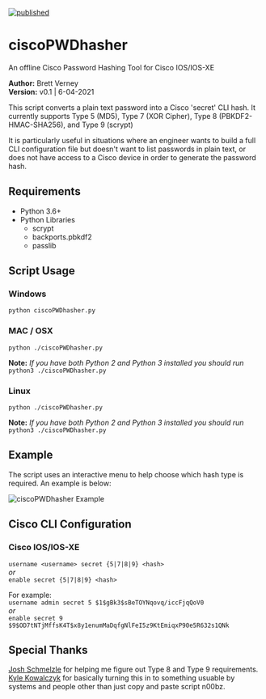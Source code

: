 [![published](https://static.production.devnetcloud.com/codeexchange/assets/images/devnet-published.svg)](https://developer.cisco.com/codeexchange/github/repo/wifiwizardofoz/ciscoPWDhasher)

# ciscoPWDhasher
An offline Cisco Password Hashing Tool for Cisco IOS/IOS-XE

**Author:** Brett Verney</br>
**Version:** v0.1 | 6-04-2021

This script converts a plain text password into a Cisco 'secret' CLI hash. It currently supports Type 5 (MD5), Type 7 (XOR Cipher), Type 8 (PBKDF2-HMAC-SHA256), and Type 9 (scrypt)

It is particularly useful in situations where an engineer wants to build a full CLI configuration file but doesn't want to list passwords in plain text, or does not have access to a Cisco device in order to generate the password hash.

## Requirements

- Python 3.6+
- Python Libraries
  - scrypt
  - backports.pbkdf2
  - passlib

## Script Usage

### Windows

```python ciscoPWDhasher.py```

### MAC / OSX

```python ./ciscoPWDhasher.py```

**Note:**
*If you have both Python 2 and Python 3 installed you should run* ```python3 ./ciscoPWDhasher.py```

### Linux

```python ./ciscoPWDhasher.py```

**Note:**
*If you have both Python 2 and Python 3 installed you should run* ```python3 ./ciscoPWDhasher.py```

## Example

The script uses an interactive menu to help choose which hash type is required. An example is below:

![ciscoPWDhasher Example](https://github.com/wifiwizardofoz/ciscoPWDhasher/blob/master/example.PNG)

## Cisco CLI Configuration

### Cisco IOS/IOS-XE

```username <username> secret {5|7|8|9} <hash>```<br>
*or*<br>
```enable secret {5|7|8|9} <hash>```
  
For example:<br>
```username admin secret 5 $1$gBk3$sBeTOYNqovq/iccFjqQoV0```<br>
*or*<br>
```enable secret 9 $9$OD7tNTjMffsK4T$x8y1enumMaDqfgNlFeI5z9KtEmiqxP90e5R632s1QNk```

## Special Thanks
[Josh Schmelzle](https://github.com/joshschmelzle/) for helping me figure out Type 8 and Type 9 requirements.</br>
[Kyle Kowalczyk](https://github.com/superadm1n/) for basically turning this in to something usuable by systems and people other than just copy and paste script n00bz.
